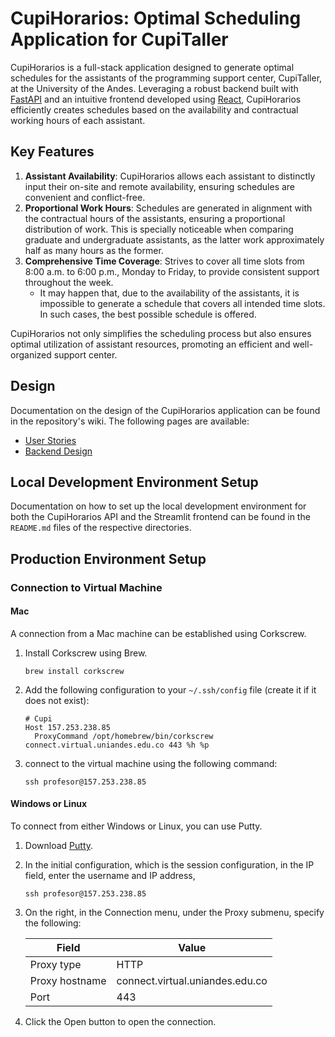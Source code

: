# CupiHorarios: Optimal Scheduling Application for CupiTaller

CupiHorarios is a full-stack application designed to generate optimal schedules for the assistants of the programming support center, CupiTaller, at the University of the Andes. Leveraging a robust backend built with [FastAPI](https://fastapi.tiangolo.com/) and an intuitive frontend developed using [React](https://react.dev/), CupiHorarios efficiently creates schedules based on the availability and contractual working hours of each assistant.

## Key Features
1. **Assistant Availability**: CupiHorarios allows each assistant to distinctly input their on-site and remote availability, ensuring schedules are convenient and conflict-free.
2. **Proportional Work Hours**: Schedules are generated in alignment with the contractual hours of the assistants, ensuring a proportional distribution of work. This is specially noticeable when comparing graduate and undergraduate assistants, as the latter work approximately half as many hours as the former.
3. **Comprehensive Time Coverage**: Strives to cover all time slots from 8:00 a.m. to 6:00 p.m., Monday to Friday, to provide consistent support throughout the week. 
    - It may happen that, due to the availability of the assistants, it is impossible to generate a schedule that covers all intended time slots. In such cases, the best possible schedule is offered.

CupiHorarios not only simplifies the scheduling process but also ensures optimal utilization of assistant resources, promoting an efficient and well-organized support center.

## Design

Documentation on the design of the CupiHorarios application can be found in the repository's wiki. The following pages are available:

- [User Stories](https://github.com/fedemelo/cupi-horarios/wiki/User-Stories)
- [Backend Design](https://github.com/fedemelo/cupi-horarios/wiki/Backend-Design)


## Local Development Environment Setup

Documentation on how to set up the local development environment for both the CupiHorarios API and the Streamlit frontend can be found in the `README.md` files of the respective directories.

## Production Environment Setup

### Connection to Virtual Machine

#### Mac

A connection from a Mac machine can be established using Corkscrew. 

1. Install Corkscrew using Brew. 

    ```shell
    brew install corkscrew
    ```

2. Add the following configuration to your `~/.ssh/config` file (create it if it does not exist):

    ```shell
    # Cupi
    Host 157.253.238.85
      ProxyCommand /opt/homebrew/bin/corkscrew connect.virtual.uniandes.edu.co 443 %h %p
    ```

3. connect to the virtual machine using the following command:

    ```shell
    ssh profesor@157.253.238.85
    ```

#### Windows or Linux

To connect from either Windows or Linux, you can use Putty. 

1. Download [Putty](http://www.chiark.greenend.org.uk/~sgtatham/putty/download.html).
   
2. In the initial configuration, which is the session configuration, in the IP field, enter the username and IP address,
    ```shell
    ssh profesor@157.253.238.85
    ```
3. On the right, in the Connection menu, under the Proxy submenu, specify the following:
    
    | Field          | Value                           |
    | -------------- | ------------------------------- |
    | Proxy type     | HTTP                            |
    | Proxy hostname | connect.virtual.uniandes.edu.co |
    | Port           | 443                             |

4. Click the Open button to open the connection.
